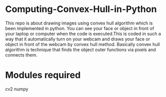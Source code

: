 # Computing-Convex-Hull-in-Python
This repo is about drawing images using convex hull algorithm which is been implemented in python. You can see your face or object in front of  your laptop or computer when the code is executed.This is coded in such a way that it automatically turn on your webcam and draws your face or object in front of the webcam by convex hull method. 
Basically convex hull algorithm is technique that finds the object outer functions  via pixels and connects them.

# Modules required
cv2
numpy



